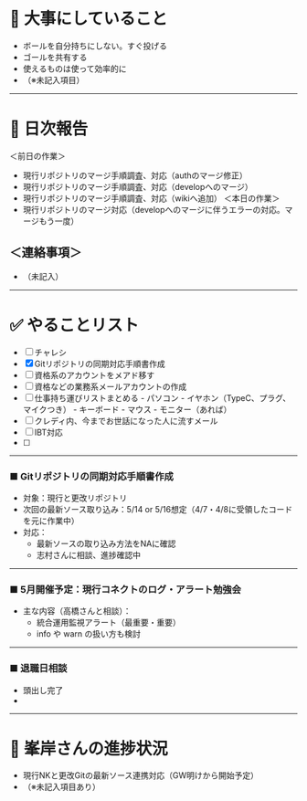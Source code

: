 # 🧭 大事にしていること

- ボールを自分持ちにしない。すぐ投げる  
- ゴールを共有する  
- 使えるものは使って効率的に  
- （※未記入項目）


---

# 📅 日次報告

＜前日の作業＞
- 現行リポジトリのマージ手順調査、対応（authのマージ修正）
- 現行リポジトリのマージ手順調査、対応（developへのマージ）
- 現行リポジトリのマージ手順調査、対応（wikiへ追加）
＜本日の作業＞
- 現行リポジトリのマージ対応（developへのマージに伴うエラーの対応。マージもう一度）


## ＜連絡事項＞

- （未記入）

---

# ✅ やることリスト

- [ ] チャレシ
- [x] Gitリポジトリの同期対応手順書作成
- [ ] 資格系のアカウントをメアド移す
- [ ] 資格などの業務系メールアカウントの作成
- [ ] 仕事持ち運びリストまとめる
      - パソコン
      - イヤホン（TypeC、プラグ、マイクつき）
      - キーボード
      - マウス
      - モニター（あれば）
- [ ] クレディ内、今までお世話になった人に流すメール
- [ ] IBT対応
- [ ] 

---

### ■ Gitリポジトリの同期対応手順書作成

- 対象：現行と更改リポジトリ  
- 次回の最新ソース取り込み：5/14 or 5/16想定（4/7・4/8に受領したコードを元に作業中）  
- 対応：
  - 最新ソースの取り込み方法をNAに確認
  - 志村さんに相談、進捗確認中

---

### ■ 5月開催予定：現行コネクトのログ・アラート勉強会

- 主な内容（高橋さんと相談）：
  - 統合運用監視アラート（最重要・重要）  
  - info や warn の扱い方も検討  

---
### ■ 退職日相談
- 頭出し完了
- 


---

# 🚧 峯岸さんの進捗状況

- 現行NKと更改Gitの最新ソース連携対応（GW明けから開始予定）  
- （※未記入項目あり）
